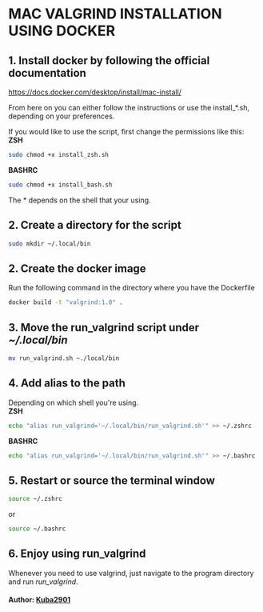 # MAC VALGRIND INSTALLATION USING DOCKER

## 1. Install docker by following the official documentation
https://docs.docker.com/desktop/install/mac-install/

From here on you can either follow the instructions or use the install_*.sh, depending on your preferences.

If you would like to use the script, first change the permissions like this:<br>
<b>ZSH</b>
~~~ sh
sudo chmod +x install_zsh.sh
~~~
<b>BASHRC</b>
~~~ sh
sudo chmod +x install_bash.sh
~~~

The * depends on the shell that your using.

## 2. Create a directory for the script
~~~ sh
sudo mkdir ~/.local/bin
~~~

## 2. Create the docker image
Run the following command in the directory where you have the Dockerfile
~~~ sh
docker build -t "valgrind:1.0" .
~~~

## 3. Move the run_valgrind script under <i>~/.local/bin</i>
~~~ sh
mv run_valgrind.sh ~./local/bin
~~~

## 4. Add alias to the path
Depending on which shell you're using.<br>
<b>ZSH</b>
~~~ sh
echo "alias run_valgrind='~/.local/bin/run_valgrind.sh'" >> ~/.zshrc
~~~
<b>BASHRC</b>
~~~ sh
echo "alias run_valgrind='~/.local/bin/run_valgrind.sh'" >> ~/.bashrc
~~~

## 5. Restart or source the terminal window

~~~sh
source ~/.zshrc
~~~
or
~~~sh
source ~/.bashrc
~~~

## 6. Enjoy using run_valgrind
Whenever you need to use valgrind, just navigate to the program directory and run <i>run_valgrind</i>.
#### Author: [Kuba2901](https://www.github.com/Kuba2901)
